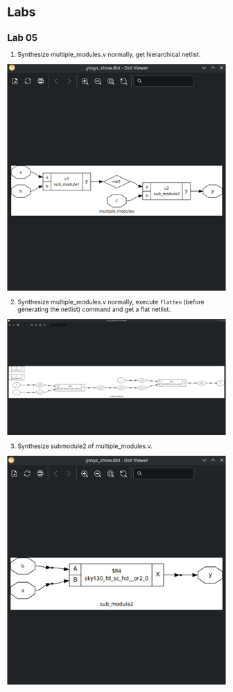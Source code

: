 # Labs

## Lab 05

1. Synthesize multiple_modules.v normally, get hierarchical netlist.

![alt text](../../Prints/Day02/D2-L5-P1.png)

2. Synthesize multiple_modules.v normally, execute `flatten` (before generating the netlist) command and get a flat netlist.

![alt text](../../Prints/Day02/D2-L5-P2.png)

3. Synthesize submodule2 of multiple_modules.v.

![alt text](../../Prints/Day02/D2-L5-P3.png)
